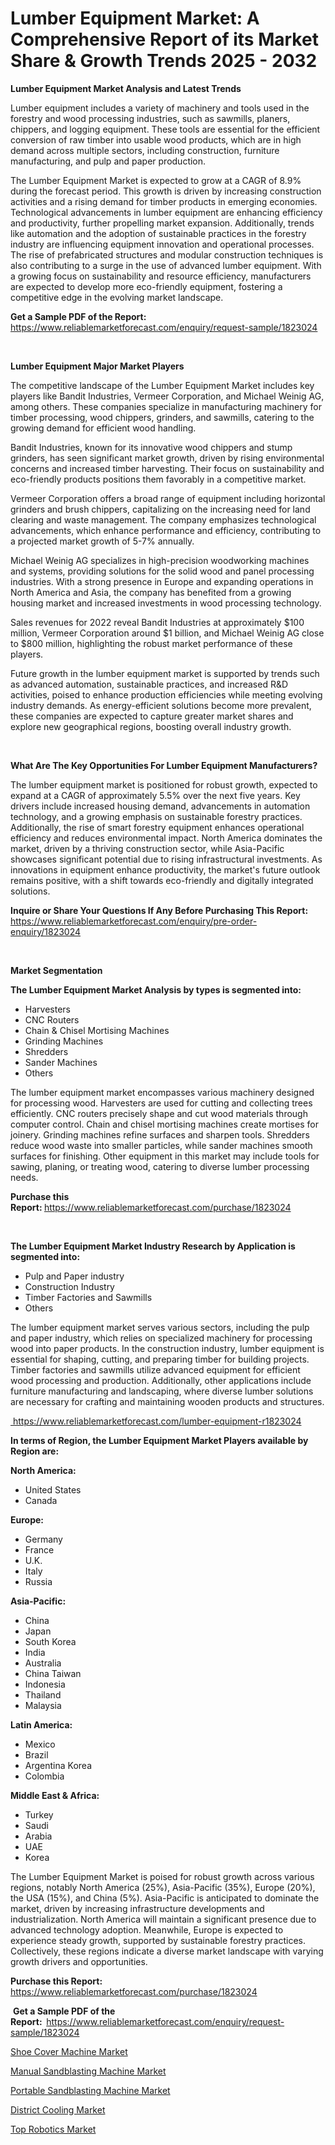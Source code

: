 <p><h1>Lumber Equipment Market: A Comprehensive Report of its Market Share & Growth Trends 2025 - 2032</h1></p><p><strong>Lumber Equipment Market Analysis and Latest Trends</strong></p>
<p><p>Lumber equipment includes a variety of machinery and tools used in the forestry and wood processing industries, such as sawmills, planers, chippers, and logging equipment. These tools are essential for the efficient conversion of raw timber into usable wood products, which are in high demand across multiple sectors, including construction, furniture manufacturing, and pulp and paper production.</p><p>The Lumber Equipment Market is expected to grow at a CAGR of 8.9% during the forecast period. This growth is driven by increasing construction activities and a rising demand for timber products in emerging economies. Technological advancements in lumber equipment are enhancing efficiency and productivity, further propelling market expansion. Additionally, trends like automation and the adoption of sustainable practices in the forestry industry are influencing equipment innovation and operational processes. The rise of prefabricated structures and modular construction techniques is also contributing to a surge in the use of advanced lumber equipment. With a growing focus on sustainability and resource efficiency, manufacturers are expected to develop more eco-friendly equipment, fostering a competitive edge in the evolving market landscape.</p></p>
<p><strong>Get a Sample PDF of the Report:&nbsp;</strong> <a href="https://www.reliablemarketforecast.com/enquiry/request-sample/1823024?utm_campaign=2011&utm_medium=2&utm_source=Github&utm_content=ia&utm_term=08042025&utm_id=lumber-equipment">https://www.reliablemarketforecast.com/enquiry/request-sample/1823024</a></p>
<p>&nbsp;</p>
<p><strong>Lumber Equipment Major Market Players</strong></p>
<p><p>The competitive landscape of the Lumber Equipment Market includes key players like Bandit Industries, Vermeer Corporation, and Michael Weinig AG, among others. These companies specialize in manufacturing machinery for timber processing, wood chippers, grinders, and sawmills, catering to the growing demand for efficient wood handling.</p><p>Bandit Industries, known for its innovative wood chippers and stump grinders, has seen significant market growth, driven by rising environmental concerns and increased timber harvesting. Their focus on sustainability and eco-friendly products positions them favorably in a competitive market. </p><p>Vermeer Corporation offers a broad range of equipment including horizontal grinders and brush chippers, capitalizing on the increasing need for land clearing and waste management. The company emphasizes technological advancements, which enhance performance and efficiency, contributing to a projected market growth of 5-7% annually.</p><p>Michael Weinig AG specializes in high-precision woodworking machines and systems, providing solutions for the solid wood and panel processing industries. With a strong presence in Europe and expanding operations in North America and Asia, the company has benefited from a growing housing market and increased investments in wood processing technology.</p><p>Sales revenues for 2022 reveal Bandit Industries at approximately $100 million, Vermeer Corporation around $1 billion, and Michael Weinig AG close to $800 million, highlighting the robust market performance of these players. </p><p>Future growth in the lumber equipment market is supported by trends such as advanced automation, sustainable practices, and increased R&D activities, poised to enhance production efficiencies while meeting evolving industry demands. As energy-efficient solutions become more prevalent, these companies are expected to capture greater market shares and explore new geographical regions, boosting overall industry growth.</p></p>
<p>&nbsp;</p>
<p><strong>What Are The Key Opportunities For Lumber Equipment Manufacturers?</strong></p>
<p><p>The lumber equipment market is positioned for robust growth, expected to expand at a CAGR of approximately 5.5% over the next five years. Key drivers include increased housing demand, advancements in automation technology, and a growing emphasis on sustainable forestry practices. Additionally, the rise of smart forestry equipment enhances operational efficiency and reduces environmental impact. North America dominates the market, driven by a thriving construction sector, while Asia-Pacific showcases significant potential due to rising infrastructural investments. As innovations in equipment enhance productivity, the market's future outlook remains positive, with a shift towards eco-friendly and digitally integrated solutions.</p></p>
<p><strong>Inquire or Share Your Questions If Any Before Purchasing This Report:</strong> <a href="https://www.reliablemarketforecast.com/enquiry/pre-order-enquiry/1823024?utm_campaign=2011&utm_medium=2&utm_source=Github&utm_content=ia&utm_term=08042025&utm_id=lumber-equipment">https://www.reliablemarketforecast.com/enquiry/pre-order-enquiry/1823024</a></p>
<p>&nbsp;</p>
<p><strong>Market Segmentation</strong></p>
<p><strong>The Lumber Equipment Market Analysis by types is segmented into:</strong></p>
<p><ul><li>Harvesters</li><li>CNC Routers</li><li>Chain & Chisel Mortising Machines</li><li>Grinding Machines</li><li>Shredders</li><li>Sander Machines</li><li>Others</li></ul></p>
<p><p>The lumber equipment market encompasses various machinery designed for processing wood. Harvesters are used for cutting and collecting trees efficiently. CNC routers precisely shape and cut wood materials through computer control. Chain and chisel mortising machines create mortises for joinery. Grinding machines refine surfaces and sharpen tools. Shredders reduce wood waste into smaller particles, while sander machines smooth surfaces for finishing. Other equipment in this market may include tools for sawing, planing, or treating wood, catering to diverse lumber processing needs.</p></p>
<p><strong>Purchase this Report:&nbsp;</strong><a href="https://www.reliablemarketforecast.com/purchase/1823024?utm_campaign=2011&utm_medium=2&utm_source=Github&utm_content=ia&utm_term=08042025&utm_id=lumber-equipment">https://www.reliablemarketforecast.com/purchase/1823024</a></p>
<p>&nbsp;</p>
<p><strong>The Lumber Equipment Market Industry Research by Application is segmented into:</strong></p>
<p><ul><li>Pulp and Paper industry</li><li>Construction Industry</li><li>Timber Factories and Sawmills</li><li>Others</li></ul></p>
<p><p>The lumber equipment market serves various sectors, including the pulp and paper industry, which relies on specialized machinery for processing wood into paper products. In the construction industry, lumber equipment is essential for shaping, cutting, and preparing timber for building projects. Timber factories and sawmills utilize advanced equipment for efficient wood processing and production. Additionally, other applications include furniture manufacturing and landscaping, where diverse lumber solutions are necessary for crafting and maintaining wooden products and structures.</p></p>
<p><a href="https://www.reliablemarketforecast.com/lumber-equipment-r1823024?utm_campaign=2011&utm_medium=2&utm_source=Github&utm_content=ia&utm_term=08042025&utm_id=lumber-equipment">&nbsp;https://www.reliablemarketforecast.com/lumber-equipment-r1823024</a></p>
<p><strong>In terms of Region, the Lumber Equipment Market Players available by Region are:</strong></p>
<p>
    <p> <strong> North America: </strong>
        <ul>
            <li>United States</li>
            <li>Canada</li>
        </ul>
        </p> 
    <p> <strong> Europe: </strong>
        <ul>
            <li>Germany</li>
            <li>France</li>
            <li>U.K.</li>
            <li>Italy</li>
            <li>Russia</li>
        </ul>
        </p> 
    <p> <strong> Asia-Pacific: </strong>
        <ul>
            <li>China</li>
            <li>Japan</li>
            <li>South Korea</li>
            <li>India</li>
            <li>Australia</li>
            <li>China Taiwan</li>
            <li>Indonesia</li>
            <li>Thailand</li>
            <li>Malaysia</li>
        </ul>
        </p> 
    <p> <strong> Latin America: </strong>
        <ul>
            <li>Mexico</li>
            <li>Brazil</li>
            <li>Argentina Korea</li>
            <li>Colombia</li>
        </ul>
        </p> 
    <p> <strong> Middle East & Africa: </strong>
        <ul>
            <li>Turkey</li>
            <li>Saudi</li>
            <li>Arabia</li>
            <li>UAE</li>
            <li>Korea</li>
        </ul>
    </p>
    </p>
<p><p>The Lumber Equipment Market is poised for robust growth across various regions, notably North America (25%), Asia-Pacific (35%), Europe (20%), the USA (15%), and China (5%). Asia-Pacific is anticipated to dominate the market, driven by increasing infrastructure developments and industrialization. North America will maintain a significant presence due to advanced technology adoption. Meanwhile, Europe is expected to experience steady growth, supported by sustainable forestry practices. Collectively, these regions indicate a diverse market landscape with varying growth drivers and opportunities.</p></p>
<p><strong>Purchase this Report: </strong><a href="https://www.reliablemarketforecast.com/purchase/1823024?utm_campaign=2011&utm_medium=2&utm_source=Github&utm_content=ia&utm_term=08042025&utm_id=lumber-equipment">https://www.reliablemarketforecast.com/purchase/1823024</a></p>
<p>&nbsp;<strong>Get a Sample PDF of the Report:&nbsp;&nbsp;</strong><a href="https://www.reliablemarketforecast.com/enquiry/request-sample/1823024?utm_campaign=2011&utm_medium=2&utm_source=Github&utm_content=ia&utm_term=08042025&utm_id=lumber-equipment">https://www.reliablemarketforecast.com/enquiry/request-sample/1823024</a></p>
<p><strong></strong></p>
<p><p><a href="https://github.com/sadaandilou/Market-Research-Report-List-1/blob/main/shoe-cover-machine-market.md?utm_campaign=2011&utm_medium=2&utm_source=Github&utm_content=ia&utm_term=08042025&utm_id=lumber-equipment">Shoe Cover Machine Market</a></p><p><a href="https://github.com/moroesarta/Market-Research-Report-List-1/blob/main/manual-sandblasting-machine-market.md?utm_campaign=2011&utm_medium=2&utm_source=Github&utm_content=ia&utm_term=08042025&utm_id=lumber-equipment">Manual Sandblasting Machine Market</a></p><p><a href="https://github.com/szaszgrychkq/Market-Research-Report-List-1/blob/main/portable-sandblasting-machine-market.md?utm_campaign=2011&utm_medium=2&utm_source=Github&utm_content=ia&utm_term=08042025&utm_id=lumber-equipment">Portable Sandblasting Machine Market</a></p><p><a href="https://github.com/delcirodda4f/Market-Research-Report-List-1/blob/main/district-cooling-market.md?utm_campaign=2011&utm_medium=2&utm_source=Github&utm_content=ia&utm_term=08042025&utm_id=lumber-equipment">District Cooling Market</a></p><p><a href="https://github.com/seherlouize/Market-Research-Report-List-1/blob/main/top-robotics-market.md?utm_campaign=2011&utm_medium=2&utm_source=Github&utm_content=ia&utm_term=08042025&utm_id=lumber-equipment">Top Robotics Market</a></p></p>